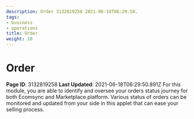 ```yaml
---
description: Order 3132819258 2021-06-18T06:29:50.
tags:
- business
- operations
title: Order
weight: 10
---
```


# Order
**Page ID**: 3132819258
**Last Updated**: 2021-06-18T06:29:50.891Z
For this module, you are able to identify and oversee your orders status journey for both Ecomsync and Marketplace platform. Various status of orders can be monitored and updated from your side in this applet that can ease your selling process.